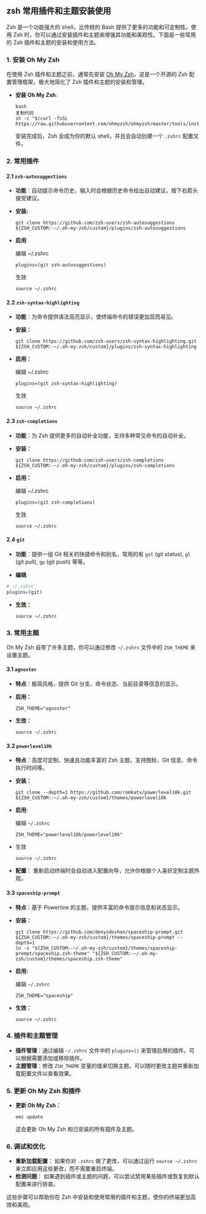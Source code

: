 ## zsh 常用插件和主题安装使用

Zsh 是一个功能强大的 shell，比传统的 Bash 提供了更多的功能和可定制性。使用 Zsh 时，你可以通过安装插件和主题来增强其功能和美观性。下面是一些常用的 Zsh 插件和主题的安装和使用方法。

### 1. **安装 Oh My Zsh**

在使用 Zsh 插件和主题之前，通常先安装 [Oh My Zsh](https://ohmyz.sh/)，这是一个开源的 Zsh 配置管理框架，极大地简化了 Zsh 插件和主题的安装和管理。

- **安装 Oh My Zsh**:

  ```
  bash
  复制代码
  sh -c "$(curl -fsSL https://raw.githubusercontent.com/ohmyzsh/ohmyzsh/master/tools/install.sh)"
  ```

  安装完成后，Zsh 会成为你的默认 shell，并且会自动创建一个 `.zshrc` 配置文件。

### 2. **常用插件**

#### 2.1 `zsh-autosuggestions`

- **功能**：自动提示命令历史。输入时会根据历史命令给出自动建议，按下右箭头接受建议。

- **安装:**

  ```
  git clone https://github.com/zsh-users/zsh-autosuggestions ${ZSH_CUSTOM:-~/.oh-my-zsh/custom}/plugins/zsh-autosuggestions
  ```

- **启用**

   编辑 ~/.zshrc

  ```
  plugins=(git zsh-autosuggestions)
  ```

  生效

  ```
  source ~/.zshrc
  ```

#### 2.2 `zsh-syntax-highlighting`

- **功能**：为命令提供语法高亮显示，使终端命令的错误更加显而易见。

- **安装：**

  ```
  git clone https://github.com/zsh-users/zsh-syntax-highlighting.git ${ZSH_CUSTOM:-~/.oh-my-zsh/custom}/plugins/zsh-syntax-highlighting
  ```

- **启用：**

  编辑  ~/.zshrc

  ```
  plugins=(git zsh-syntax-highlighting)
  ```

  生效

  ```
  source ~/.zshrc
  ```

#### 2.3 `zsh-completions`

- **功能**：为 Zsh 提供更多的自动补全功能，支持多种常见命令的自动补全。

- **安装：**

  ```
  git clone https://github.com/zsh-users/zsh-completions ${ZSH_CUSTOM:-~/.oh-my-zsh/custom}/plugins/zsh-completions
  ```

- **启用：**

  编辑 ~/.zshrc

  ```
  plugins=(git zsh-completions)
  ```

  生效

  ```
  source ~/.zshrc
  ```

#### 2.4 `git`

- **功能**：提供一组 Git 相关的快捷命令和别名，常用的有 `gst` (git status), `gl` (git pull), `gp` (git push) 等等。

-  **编辑** 

  ```bash
  # ~/.zshrc
  plugins=(git)
  ```

- **生效：**

  ```
  source ~/.zshrc
  ```

### 3. **常用主题**

Oh My Zsh 自带了许多主题，你可以通过修改 `~/.zshrc` 文件中的 `ZSH_THEME` 来设置主题。

#### 3.1 `agnoster`

- **特点**：极简风格，提供 Git 分支、命令状态、当前目录等信息的显示。

- **启用：**

  ```
  ZSH_THEME="agnoster"
  ```

- **生效：**

  ```
  source ~/.zshrc
  ```

#### 3.2 `powerlevel10k`

- **特点**：高度可定制、快速且功能丰富的 Zsh 主题，支持图标、Git 信息、命令执行时间等。

- **安装：**

  ```
  git clone --depth=1 https://github.com/romkatv/powerlevel10k.git ${ZSH_CUSTOM:-~/.oh-my-zsh/custom}/themes/powerlevel10k
  ```

- **启用**:

   编辑 ``~/.zshrc``

  ```
  ZSH_THEME="powerlevel10k/powerlevel10k"
  ```

- 生效

  ```
  source ~/.zshrc
  ```

- **配置**： 重新启动终端时会自动进入配置向导，允许你根据个人喜好定制主题外观。

#### 3.3 `spaceship-prompt`

- **特点**：基于 Powerline 的主题，提供丰富的命令提示信息和状态显示。

- **安装：**

  ```
  git clone https://github.com/denysdovhan/spaceship-prompt.git ${ZSH_CUSTOM:-~/.oh-my-zsh/custom}/themes/spaceship-prompt --depth=1
  ln -s "${ZSH_CUSTOM:-~/.oh-my-zsh/custom}/themes/spaceship-prompt/spaceship.zsh-theme" "${ZSH_CUSTOM:-~/.oh-my-zsh/custom}/themes/spaceship.zsh-theme"
  ```

- **启用:**

  编辑 ``~/.zshrc``

  ```
  ZSH_THEME="spaceship"
  ```

- **生效：**

  ```
  source ~/.zshrc
  ```

### 4. **插件和主题管理**

- **插件管理**：通过编辑 `~/.zshrc` 文件中的 `plugins=()` 来管理启用的插件。可以根据需要添加或移除插件。
- **主题管理**：修改 `ZSH_THEME` 变量的值来切换主题。可以随时更改主题并重新加载配置文件以查看效果。

### 5. **更新 Oh My Zsh 和插件**

- **更新 Oh My Zsh：**

  ```
  omz update
  ```

  这会更新 Oh My Zsh 和已安装的所有插件及主题。

### 6. **调试和优化**

- **重新加载配置**： 如果你对 `.zshrc` 做了更改，可以通过运行 `source ~/.zshrc` 来立即应用这些更改，而不需要重启终端。
- **检测问题**： 如果遇到插件或主题的问题，可以尝试禁用某些插件或恢复到默认配置来进行排查。

这些步骤可以帮助你在 Zsh 中安装和使用常用的插件和主题，使你的终端更加高效和美观。